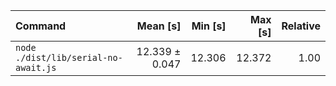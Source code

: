| Command | Mean [s] | Min [s] | Max [s] | Relative |
|:---|---:|---:|---:|---:|
| `node ./dist/lib/serial-no-await.js` | 12.339 ± 0.047 | 12.306 | 12.372 | 1.00 |
